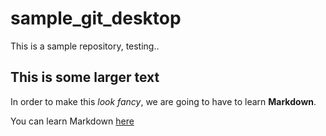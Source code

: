 # sample_git_desktop

This is a sample repository, testing..
 

## This is some larger text

In order to make this _look fancy_, we are going to have to learn **Markdown**.

You can learn Markdown [here](https://www.markdownguide.org/basic-syntax/)